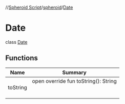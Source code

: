//[Spheroid Script](../../index.md)/[spheroid](../index.md)/[Date](index.md)



# Date  
 class [Date](index.md)   


## Functions  
  
|  Name|  Summary| 
|---|---|
| toString| open override fun toString(): String  <br><br><br>

